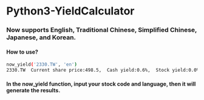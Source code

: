 # Python3-YieldCalculator

### Now supports English, Traditional Chinese, Simplified Chinese, Japanese, and Korean.

#### How to use?
```sh
now_yield('2330.TW', 'en')
2330.TW  Current share price:498.5,  Cash yield:0.6%,  Stock yield:0.0%
```

#### In the now_yield function, input your stock code and language, then it will generate the results.